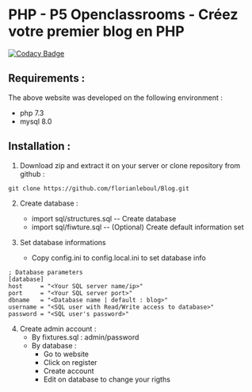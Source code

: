 # PHP - P5 Openclassrooms - Créez votre premier blog en PHP

[![Codacy Badge](https://api.codacy.com/project/badge/Grade/df302761ee7a4669b0b99f749ea2b610)](https://app.codacy.com/manual/florianleboul/Blog?utm_source=github.com&utm_medium=referral&utm_content=florianleboul/Blog&utm_campaign=Badge_Grade_Dashboard)

## Requirements : 
The above website was developed on the following environment :  
 - php 7.3
 - mysql 8.0

## Installation :
1. Download zip and extract it on your server or clone repository from github :
```
git clone https://github.com/florianleboul/Blog.git
```
 

2. Create database : 
   	- import sql/structures.sql -- Create database
	- import sql/fiwture.sql    -- (Optional) Create default information set

3. Set database informations
	- Copy config.ini to config.local.ini to set database info
```
; Database parameters
[database]
host     = "<Your SQL server name/ip>"
port     = "<Your SQL server port>"
dbname   = "<Database name | default : blog>"
username = "<SQL user with Read/Write access to database>"
password = "<SQL user's password>"
```

4. Create admin account : 
	- By fixtures.sql : admin/password
	- By database :
 		- Go to website
 		- Click on register
 		- Create account
 		- Edit on database to change your rigths 
